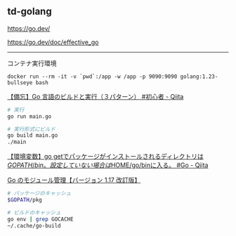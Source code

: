 td-golang
----

https://go.dev/

https://go.dev/doc/effective_go

---

コンテナ実行環境
```
docker run --rm -it -v `pwd`:/app -w /app -p 9090:9090 golang:1.23-bullseye bash
```

[【備忘】Go 言語のビルドと実行（３パターン） #初心者 - Qiita](https://qiita.com/t-yama-3/items/1b6e7e816aa07884378e)  

```sh
# 実行
go run main.go

# 実行形式にビルド
go build main.go
./main
```

[【環境変数】go getでパッケージがインストールされるディレクトリは$GOPATH/bin。設定していない場合は$HOME/go/binに入る。 #Go - Qiita](https://qiita.com/machbike/items/f0f8c3a65c2cc6b6009e)  

[Go のモジュール管理【バージョン 1.17 改訂版】](https://zenn.dev/spiegel/articles/20210223-go-module-aware-mode)  

```sh
# パッケージのキャッシュ
$GOPATH/pkg

# ビルドのキャッシュ
go env | grep GOCACHE
~/.cache/go-build
```
